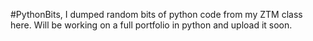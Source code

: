#PythonBits, I dumped random bits of python code from my ZTM class here. Will be working on a full portfolio in python and upload it soon.
